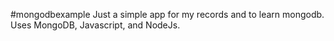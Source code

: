 #mongodbexample
Just a simple app for my records and to learn mongodb. Uses MongoDB, Javascript, and NodeJs. 
